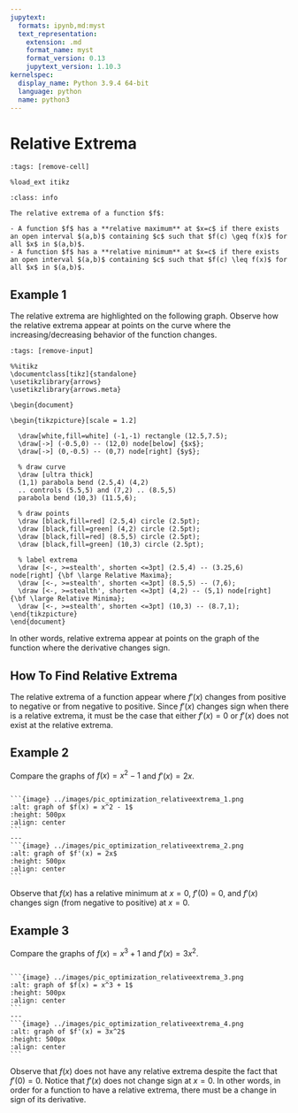 ```yaml
---
jupytext:
  formats: ipynb,md:myst
  text_representation:
    extension: .md
    format_name: myst
    format_version: 0.13
    jupytext_version: 1.10.3
kernelspec:
  display_name: Python 3.9.4 64-bit
  language: python
  name: python3
---
```

# Relative Extrema

```{code-cell}
:tags: [remove-cell]

%load_ext itikz
```

```{admonition} Definition
:class: info

The relative extrema of a function $f$:

- A function $f$ has a **relative maximum** at $x=c$ if there exists an open interval $(a,b)$ containing $c$ such that $f(c) \geq f(x)$ for all $x$ in $(a,b)$.
- A function $f$ has a **relative minimum** at $x=c$ if there exists an open interval $(a,b)$ containing $c$ such that $f(c) \leq f(x)$ for all $x$ in $(a,b)$.
```

## Example 1

The relative extrema are highlighted on the following graph. Observe how the relative extrema appear at points on the curve where the increasing/decreasing behavior of the function changes. 

```{code-cell}
:tags: [remove-input]

%%itikz
\documentclass[tikz]{standalone}
\usetikzlibrary{arrows}
\usetikzlibrary{arrows.meta}

\begin{document}

\begin{tikzpicture}[scale = 1.2]

  \draw[white,fill=white] (-1,-1) rectangle (12.5,7.5);
  \draw[->] (-0.5,0) -- (12,0) node[below] {$x$};
  \draw[->] (0,-0.5) -- (0,7) node[right] {$y$};
      
  % draw curve
  \draw [ultra thick] 
  (1,1) parabola bend (2.5,4) (4,2) 
  .. controls (5.5,5) and (7,2) .. (8.5,5) 
  parabola bend (10,3) (11.5,6);

  % draw points
  \draw [black,fill=red] (2.5,4) circle (2.5pt);
  \draw [black,fill=green] (4,2) circle (2.5pt);
  \draw [black,fill=red] (8.5,5) circle (2.5pt);
  \draw [black,fill=green] (10,3) circle (2.5pt);

  % label extrema
  \draw [<-, >=stealth', shorten <=3pt] (2.5,4) -- (3.25,6) node[right] {\bf \large Relative Maxima}; 
  \draw [<-, >=stealth', shorten <=3pt] (8.5,5) -- (7,6);
  \draw [<-, >=stealth', shorten <=3pt] (4,2) -- (5,1) node[right] {\bf \large Relative Minima}; 
  \draw [<-, >=stealth', shorten <=3pt] (10,3) -- (8.7,1);
\end{tikzpicture}
\end{document} 
```

In other words, relative extrema appear at points on the graph of the function where the derivative changes sign.

## How To Find Relative Extrema

The relative extrema of a function appear where $f'(x)$ changes from positive to negative or from negative to positive. Since $f'(x)$ changes sign when there is a relative extrema, it must be the case that either $f'(x)=0$ or $f'(x)$ does not exist at the relative extrema.

## Example 2

Compare the graphs of $f(x) = x^2 - 1$ and $f'(x) = 2x$.

````{panels}

```{image} ../images/pic_optimization_relativeextrema_1.png
:alt: graph of $f(x) = x^2 - 1$
:height: 500px
:align: center
```
---
```{image} ../images/pic_optimization_relativeextrema_2.png
:alt: graph of $f'(x) = 2x$
:height: 500px
:align: center
```
````

Observe that $f(x)$ has a relative minimum at $x=0$, $f'(0) = 0$, and $f'(x)$ changes sign (from negative to positive) at $x=0$.

## Example 3

Compare the graphs of $f(x) = x^3 + 1$ and $f'(x) = 3x^2$.

````{panels}

```{image} ../images/pic_optimization_relativeextrema_3.png
:alt: graph of $f(x) = x^3 + 1$
:height: 500px
:align: center
```
---
```{image} ../images/pic_optimization_relativeextrema_4.png
:alt: graph of $f'(x) = 3x^2$
:height: 500px
:align: center
```
````

Observe that $f(x)$ does not have any relative extrema despite the fact that $f'(0) = 0$.  Notice that $f'(x)$ does not change sign at $x=0$. In other words, in order for a function to have a relative extrema, there must be a change in sign of its derivative.